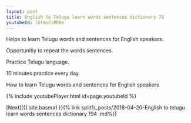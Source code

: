```yaml
---
layout: post
title: English to Telugu learn words sentences dictionary 70 
youtubeId: lGtmuFiPD6k
---
```

 
 
Helps to learn Telugu words and sentences for English speakers.

Opportunitiy to repeat the words sentences. 

Practice Telugu language. 
 
10 minutes practice every day. 
 
How to learn Telugu words and sentences for English speakers 
 
{% include youtubePlayer.html id=page.youtubeId %}
 
 
[Next]({{ site.baseurl }}{% link  split1/_posts/2018-04-20-English to telugu learn words sentences dictionary 194 .md%})
 
